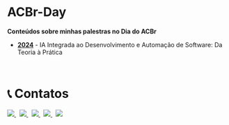 # ACBr-Day
**Conteúdos sobre minhas palestras no Dia do ACBr**

- [**2024**](https://github.com/Code4Delphi/ACBr-Day/tree/master/2024) - IA Integrada ao Desenvolvimento e Automação de Software: Da Teoria à Prática

<br/>

# 📞 Contatos
<p align="left">
  <a href="https://www.youtube.com/@code4delphi" target="_blank">
    <img src="https://img.shields.io/badge/YouTube:-Join%20Channel-red?logo=youtube&logoColor=red">
  </a> 
  &nbsp;
  <a href="https://t.me/Code4Delphi" target="_blank">
    <img src="https://img.shields.io/badge/Telegram:-Join%20Channel-blue?logo=telegram">
  </a>
  &nbsp;
  <a href="mailto:contato@code4delphi.com.br" target="_blank">
    <img src="https://img.shields.io/badge/>-contato%40code4delphi.com.br-yellowgreen?logo=maildotru&logoColor=yellowgreen">
  </a>
  &nbsp;
  <a href="https://code4delphi.com.br/blog/" target="_blank">
    <img src="https://img.shields.io/badge/Blog:-Code4Delphi-F00?logo=delphi">
  </a>
  &nbsp;
  <a href="https://go.hotmart.com/U81331747Y?dp=1" target="_blank">
    <img src="https://img.shields.io/badge/Course:-OTA-F00?logo=delphi">
  </a>
</p>

